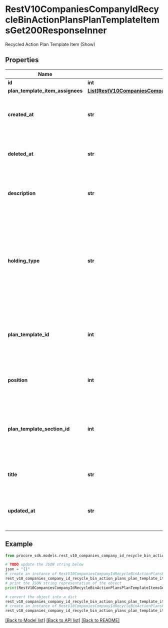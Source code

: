 # RestV10CompaniesCompanyIdRecycleBinActionPlansPlanTemplateItemsGet200ResponseInner

Recycled Action Plan Template Item (Show)

## Properties

Name | Type | Description | Notes
------------ | ------------- | ------------- | -------------
**id** | **int** | ID | [optional] 
**plan_template_item_assignees** | [**List[RestV10CompaniesCompanyIdActionPlansPlanTemplateItemsCreateFromItemPost201ResponsePlanTemplateItemAssigneesInner]**](RestV10CompaniesCompanyIdActionPlansPlanTemplateItemsCreateFromItemPost201ResponsePlanTemplateItemAssigneesInner.md) |  | [optional] 
**created_at** | **str** | Time the Recycled Action Plan Template Item was created | [optional] 
**deleted_at** | **str** | Time the Recycled Action Plan Template Item was deleted | [optional] 
**description** | **str** | Description of the Recycled Action Plan Template Item | [optional] 
**holding_type** | **str** | Recycled Action Plan Template Item holding type specifies whether the current item holds all the succeeding items in the section or the plan | [optional] 
**plan_template_id** | **int** | Action Plan Template ID the Recycled Action Plan Template Item belongs to | [optional] 
**position** | **int** | Postion of the Recycled Action Plan Template Item | [optional] 
**plan_template_section_id** | **int** | Action Plan Template Section ID the Recycled Action Plan Template Item belongs to | [optional] 
**title** | **str** | Title of the Recycled Action Plan Template Item | [optional] 
**updated_at** | **str** | Time the Recycled Action Plan Template Item was updated | [optional] 

## Example

```python
from procore_sdk.models.rest_v10_companies_company_id_recycle_bin_action_plans_plan_template_items_get200_response_inner import RestV10CompaniesCompanyIdRecycleBinActionPlansPlanTemplateItemsGet200ResponseInner

# TODO update the JSON string below
json = "{}"
# create an instance of RestV10CompaniesCompanyIdRecycleBinActionPlansPlanTemplateItemsGet200ResponseInner from a JSON string
rest_v10_companies_company_id_recycle_bin_action_plans_plan_template_items_get200_response_inner_instance = RestV10CompaniesCompanyIdRecycleBinActionPlansPlanTemplateItemsGet200ResponseInner.from_json(json)
# print the JSON string representation of the object
print(RestV10CompaniesCompanyIdRecycleBinActionPlansPlanTemplateItemsGet200ResponseInner.to_json())

# convert the object into a dict
rest_v10_companies_company_id_recycle_bin_action_plans_plan_template_items_get200_response_inner_dict = rest_v10_companies_company_id_recycle_bin_action_plans_plan_template_items_get200_response_inner_instance.to_dict()
# create an instance of RestV10CompaniesCompanyIdRecycleBinActionPlansPlanTemplateItemsGet200ResponseInner from a dict
rest_v10_companies_company_id_recycle_bin_action_plans_plan_template_items_get200_response_inner_from_dict = RestV10CompaniesCompanyIdRecycleBinActionPlansPlanTemplateItemsGet200ResponseInner.from_dict(rest_v10_companies_company_id_recycle_bin_action_plans_plan_template_items_get200_response_inner_dict)
```
[[Back to Model list]](../README.md#documentation-for-models) [[Back to API list]](../README.md#documentation-for-api-endpoints) [[Back to README]](../README.md)



